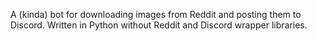 A (kinda) bot for downloading images from Reddit and posting them to Discord. Written in Python without Reddit and Discord wrapper libraries.
